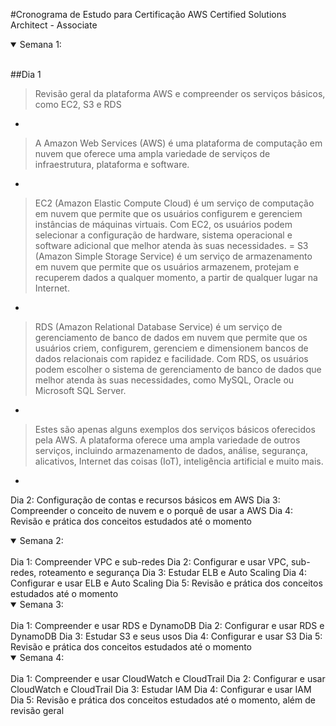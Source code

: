 #Cronograma de Estudo para Certificação AWS Certified Solutions Architect - Associate



<details open>
<summary>Semana 1:</summary>
<br>

##Dia 1
> <p> Revisão geral da plataforma AWS e compreender os serviços básicos, como EC2, S3 e RDS </p>
-
> <p> A Amazon Web Services (AWS) é uma plataforma de computação em nuvem que oferece uma ampla variedade de serviços de infraestrutura, plataforma e software. </p>
-
> EC2 (Amazon Elastic Compute Cloud) é um serviço de computação em nuvem que permite que os usuários configurem e gerenciem instâncias de máquinas virtuais. Com EC2, os usuários podem selecionar a configuração de hardware, sistema operacional e software adicional que melhor atenda às suas necessidades.
=
> S3 (Amazon Simple Storage Service) é um serviço de armazenamento em nuvem que permite que os usuários armazenem, protejam e recuperem dados a qualquer momento, a partir de qualquer lugar na Internet.
-
> RDS (Amazon Relational Database Service) é um serviço de gerenciamento de banco de dados em nuvem que permite que os usuários criem, configurem, gerenciem e dimensionem bancos de dados relacionais com rapidez e facilidade. Com RDS, os usuários podem escolher o sistema de gerenciamento de banco de dados que melhor atenda às suas necessidades, como MySQL, Oracle ou Microsoft SQL Server.
-
> Estes são apenas alguns exemplos dos serviços básicos oferecidos pela AWS. A plataforma oferece uma ampla variedade de outros serviços, incluindo armazenamento de dados, análise, segurança, alicativos, Internet das coisas (IoT), inteligência artificial e muito mais.
-
Dia 2:
Configuração de contas e recursos básicos em AWS
Dia 3:
Compreender o conceito de nuvem e o porquê de usar a AWS
Dia 4:
Revisão e prática dos conceitos estudados até o momento
</details>

<details open>
<summary>Semana 2:</summary>
<br>
Dia 1:
Compreender VPC e sub-redes
Dia 2:
Configurar e usar VPC, sub-redes, roteamento e segurança
Dia 3:
Estudar ELB e Auto Scaling
Dia 4:
Configurar e usar ELB e Auto Scaling
Dia 5:
Revisão e prática dos conceitos estudados até o momento
</details>

<details open>
<summary>Semana 3:</summary>
<br>
Dia 1:
Compreender e usar RDS e DynamoDB
Dia 2:
Configurar e usar RDS e DynamoDB
Dia 3:
Estudar S3 e seus usos
Dia 4:
Configurar e usar S3
Dia 5:
Revisão e prática dos conceitos estudados até o momento
</details>

<details open>
<summary>Semana 4:</summary>
<br>
Dia 1:
Compreender e usar CloudWatch e CloudTrail
Dia 2:
Configurar e usar CloudWatch e CloudTrail
Dia 3:
Estudar IAM
Dia 4:
Configurar e usar IAM
Dia 5:
Revisão e prática dos conceitos estudados até o momento, além de revisão geral